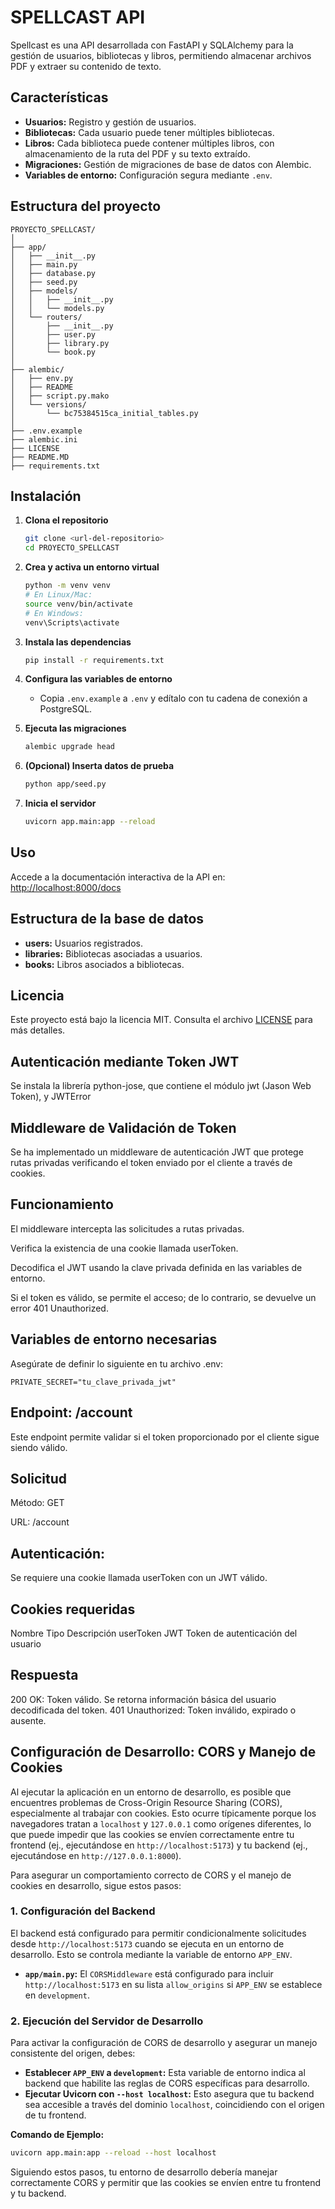 # SPELLCAST API

Spellcast es una API desarrollada con FastAPI y SQLAlchemy para la gestión de usuarios, bibliotecas y libros, permitiendo almacenar archivos PDF y extraer su contenido de texto.

## Características

- **Usuarios:** Registro y gestión de usuarios.
- **Bibliotecas:** Cada usuario puede tener múltiples bibliotecas.
- **Libros:** Cada biblioteca puede contener múltiples libros, con almacenamiento de la ruta del PDF y su texto extraído.
- **Migraciones:** Gestión de migraciones de base de datos con Alembic.
- **Variables de entorno:** Configuración segura mediante `.env`.

## Estructura del proyecto

```
PROYECTO_SPELLCAST/
│
├── app/
│   ├── __init__.py
│   ├── main.py
│   ├── database.py
│   ├── seed.py
│   ├── models/
│   │   ├── __init__.py
│   │   └── models.py
│   └── routers/
│       ├── __init__.py
│       ├── user.py
│       ├── library.py
│       └── book.py
│
├── alembic/
│   ├── env.py
│   ├── README
│   ├── script.py.mako
│   └── versions/
│       └── bc75384515ca_initial_tables.py
│
├── .env.example
├── alembic.ini
├── LICENSE
├── README.MD
├── requirements.txt
```

## Instalación

1. **Clona el repositorio**
   ```sh
   git clone <url-del-repositorio>
   cd PROYECTO_SPELLCAST
   ```

2. **Crea y activa un entorno virtual**
   ```sh
   python -m venv venv
   # En Linux/Mac:
   source venv/bin/activate
   # En Windows:
   venv\Scripts\activate
   ```

3. **Instala las dependencias**
   ```sh
   pip install -r requirements.txt
   ```

4. **Configura las variables de entorno**
   - Copia `.env.example` a `.env` y edítalo con tu cadena de conexión a PostgreSQL.

5. **Ejecuta las migraciones**
   ```sh
   alembic upgrade head
   ```

6. **(Opcional) Inserta datos de prueba**
   ```sh
   python app/seed.py
   ```

7. **Inicia el servidor**
   ```sh
   uvicorn app.main:app --reload
   ```

## Uso

Accede a la documentación interactiva de la API en:  
[http://localhost:8000/docs](http://localhost:8000/docs)

## Estructura de la base de datos

- **users:** Usuarios registrados.
- **libraries:** Bibliotecas asociadas a usuarios.
- **books:** Libros asociados a bibliotecas.

## Licencia

Este proyecto está bajo la licencia MIT. Consulta el archivo [LICENSE](LICENSE) para más detalles.

## Autenticación mediante Token JWT 
Se instala la librería python-jose, que contiene el módulo jwt (Jason Web Token), y JWTError

## Middleware de Validación de Token
Se ha implementado un middleware de autenticación JWT que protege rutas privadas verificando el token enviado por el cliente a través de cookies.

## Funcionamiento
El middleware intercepta las solicitudes a rutas privadas.

Verifica la existencia de una cookie llamada userToken.

Decodifica el JWT usando la clave privada definida en las variables de entorno.

Si el token es válido, se permite el acceso; de lo contrario, se devuelve un error 401 Unauthorized.

## Variables de entorno necesarias
Asegúrate de definir lo siguiente en tu archivo .env:
```
PRIVATE_SECRET="tu_clave_privada_jwt"
```

## Endpoint: /account
Este endpoint permite validar si el token proporcionado por el cliente sigue siendo válido.

## Solicitud
Método: GET

URL: /account

## Autenticación: 
Se requiere una cookie llamada userToken con un JWT válido.

## Cookies requeridas
Nombre	   Tipo	   Descripción
userToken	JWT	   Token de autenticación del usuario

## Respuesta
200 OK: Token válido. Se retorna información básica del usuario decodificada del token.
401 Unauthorized: Token inválido, expirado o ausente.

## Configuración de Desarrollo: CORS y Manejo de Cookies

Al ejecutar la aplicación en un entorno de desarrollo, es posible que encuentres problemas de Cross-Origin Resource Sharing (CORS), especialmente al trabajar con cookies. Esto ocurre típicamente porque los navegadores tratan a `localhost` y `127.0.0.1` como orígenes diferentes, lo que puede impedir que las cookies se envíen correctamente entre tu frontend (ej., ejecutándose en `http://localhost:5173`) y tu backend (ej., ejecutándose en `http://127.0.0.1:8000`).

Para asegurar un comportamiento correcto de CORS y el manejo de cookies en desarrollo, sigue estos pasos:

### 1. Configuración del Backend

El backend está configurado para permitir condicionalmente solicitudes desde `http://localhost:5173` cuando se ejecuta en un entorno de desarrollo. Esto se controla mediante la variable de entorno `APP_ENV`.

-   **`app/main.py`:** El `CORSMiddleware` está configurado para incluir `http://localhost:5173` en su lista `allow_origins` si `APP_ENV` se establece en `development`.

### 2. Ejecución del Servidor de Desarrollo

Para activar la configuración de CORS de desarrollo y asegurar un manejo consistente del origen, debes:

-   **Establecer `APP_ENV` a `development`:** Esta variable de entorno indica al backend que habilite las reglas de CORS específicas para desarrollo.
-   **Ejecutar Uvicorn con `--host localhost`:** Esto asegura que tu backend sea accesible a través del dominio `localhost`, coincidiendo con el origen de tu frontend.

**Comando de Ejemplo:**

```bash
uvicorn app.main:app --reload --host localhost
```

Siguiendo estos pasos, tu entorno de desarrollo debería manejar correctamente CORS y permitir que las cookies se envíen entre tu frontend y tu backend.
